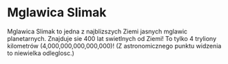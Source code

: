 # Mglawica Slimak

Mglawica Slimak to jedna z najblizszych Ziemi jasnych mglawic planetarnych.
Znajduje sie 400 lat swietlnych od Ziemi! To tylko 4 tryliony kilometrów
(4,000,000,000,000,000)! (Z astronomicznego punktu widzenia to niewielka
odleglosc.)
